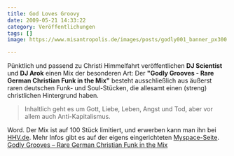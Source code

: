 ```yaml
---
title: God Loves Groovy
date: 2009-05-21 14:33:22
category: Veröffentlichungen
tags: []
image: https://www.misantropolis.de/images/posts/godly001_banner_px300.jpg

---
```


Pünktlich und passend zu Christi Himmelfahrt veröffentlichen **DJ Scientist** und **DJ Arok** einen Mix der besonderen Art: Der **"Godly Grooves - Rare German Christian Funk in the Mix"** besteht ausschließlich aus äußerst raren deutschen Funk- und Soul-Stücken, die allesamt einen (streng) christlichen Hintergrund haben.

> Inhaltlich geht es um Gott, Liebe, Leben, Angst und Tod, aber vor allem auch Anti-Kapitalismus.


Word. Der Mix ist auf 100 Stück limitiert, und erwerben kann man ihn bei [HHV.de](http://www.hhv.de/). Mehr Infos gibt es auf der eigens eingerichteten [Myspace-Seite](http://www.myspace.com/godlygrooves).  
[Godly Grooves – Rare German Christian Funk in the Mix](http://www.myspace.com/godlygrooves)
